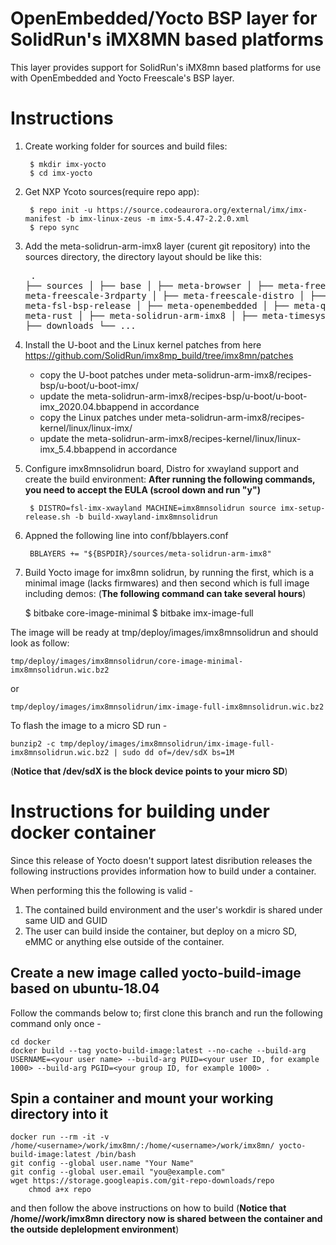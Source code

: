 OpenEmbedded/Yocto BSP layer for SolidRun's iMX8MN based platforms
================================================================

This layer provides support for SolidRun's iMX8mn based platforms for
use with OpenEmbedded and Yocto Freescale's BSP layer.


# Instructions
1. Create working folder for sources and build files:

		$ mkdir imx-yocto
		$ cd imx-yocto

2. Get NXP Ycoto sources(require repo app):

		$ repo init -u https://source.codeaurora.org/external/imx/imx-manifest -b imx-linux-zeus -m imx-5.4.47-2.2.0.xml
		$ repo sync

3. Add the meta-solidrun-arm-imx8 layer (curent git repository) into the sources directory, the directory layout should be like this:
				<pre>
					.
					├── sources
					│   	├── base
					│   	├── meta-browser
					│   	├── meta-freescale
					│   	├── meta-freescale-3rdparty
					│   	├── meta-freescale-distro
					│   	├── meta-fsl-bsp-release
					│   	├── meta-openembedded
					│   	├── meta-qt5
					│   	├── meta-rust
					│   	├── meta-solidrun-arm-imx8
					│   	├── meta-timesys
					│   	└── poky
					│
					├── downloads
					└── ...
				</pre>
4. Install the U-boot and the Linux kernel patches from here https://github.com/SolidRun/imx8mp_build/tree/imx8mn/patches
	- copy the U-boot patches under meta-solidrun-arm-imx8/recipes-bsp/u-boot/u-boot-imx/ 
	- update the meta-solidrun-arm-imx8/recipes-bsp/u-boot/u-boot-imx_2020.04.bbappend in accordance
	- copy the Linux patches under meta-solidrun-arm-imx8/recipes-kernel/linux/linux-imx/
	- update the meta-solidrun-arm-imx8/recipes-kernel/linux/linux-imx_5.4.bbappend in accordance

5. Configure imx8mnsolidrun board, Distro for xwayland support and create the build environment:
**After running the following commands, you need to accept the EULA (scrool down and run "y")**

		$ DISTRO=fsl-imx-xwayland MACHINE=imx8mnsolidrun source imx-setup-release.sh -b build-xwayland-imx8mnsolidrun

6. Appned the following line into conf/bblayers.conf

		BBLAYERS += "${BSPDIR}/sources/meta-solidrun-arm-imx8"

7. Build Yocto image for imx8mn solidrun, by running the first, which is a minimal image (lacks firmwares) and then second which is full image including demos:
(**The following command can take several hours**)

    $ bitbake core-image-minimal
    $ bitbake imx-image-full

The image will be ready at tmp/deploy/images/imx8mnsolidrun and should look as follow:

    tmp/deploy/images/imx8mnsolidrun/core-image-minimal-imx8mnsolidrun.wic.bz2

or

    tmp/deploy/images/imx8mnsolidrun/imx-image-full-imx8mnsolidrun.wic.bz2

To flash the image to a micro SD run -

	bunzip2 -c tmp/deploy/images/imx8mnsolidrun/imx-image-full-imx8mnsolidrun.wic.bz2 | sudo dd of=/dev/sdX bs=1M

(**Notice that /dev/sdX is the block device points to your micro SD**)


# Instructions for building under docker container
Since this release of Yocto doesn't support latest disribution releases the following
instructions provides information how to build under a container.

When performing this the following is valid -
1. The contained build environment and the user's workdir is shared under same UID and GUID
2. The user can build inside the container, but deploy on a micro SD, eMMC or anything else outside of the container.

## Create a new image called yocto-build-image based on ubuntu-18.04

Follow the commands below to; first clone this branch and run the following command only once -

    cd docker
    docker build --tag yocto-build-image:latest --no-cache --build-arg USERNAME=<your user name> --build-arg PUID=<your user ID, for example 1000> --build-arg PGID=<your group ID, for example 1000> .

## Spin a container and mount your working directory into it

    docker run --rm -it -v /home/<username>/work/imx8mn/:/home/<username>/work/imx8mn/ yocto-build-image:latest /bin/bash
    git config --global user.name "Your Name"
    git config --global user.email "you@example.com"
    wget https://storage.googleapis.com/git-repo-downloads/repo
		chmod a+x repo

and then follow the above instructions on how to build (**Notice that /home/<username>/work/imx8mn directory now is shared between the container and the outside deplelopment environment**)
